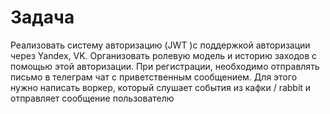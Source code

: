 # Задача

Реализовать систему авторизацию (JWT )с поддержкой авторизации через Yandex, VK. Организовать ролевую модель и историю заходов с помощью этой авторизации. При регистрации, необходимо отправлять письмо в телеграм чат с приветственным сообщением. Для этого нужно написать воркер,  который слушает события из кафки / rabbit и отправляет сообщение пользователю
